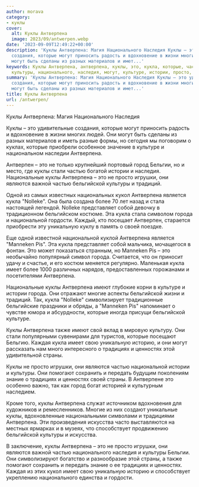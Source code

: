 ```yaml
---
author: morava
category:
- куклы
cover:
  alt: Куклы Антверпена
  image: 2023/09/antwerpen.webp
date: '2023-09-09T12:49:22+00:00'
description: 'Куклы Антверпена: Магия Национального Наследия Куклы – это удивительные
  создания, которые могут приносить радость и вдохновение в жизни многих людей. Они
  могут быть сделаны из разных материалов и имет...'
keywords: Куклы Антверпена, антверпена, куклы, это, кукла, которые, частью, бельгийской,
  культуры, национального, наследия, могут, культуре, истории, просто, игрушки
summary: 'Куклы Антверпена: Магия Национального Наследия Куклы – это удивительные
  создания, которые могут приносить радость и вдохновение в жизни многих людей. Они
  могут быть сделаны из разных материалов и имет...'
title: Куклы Антверпена
url: /antwerpen/
---
```


Куклы Антверпена: Магия Национального Наследия

Куклы – это удивительные создания, которые могут приносить радость и вдохновение в жизни многих людей. Они могут быть сделаны из разных материалов и иметь разные формы, но сегодня мы поговорим о куклах, которые приобрели особенное значение в культуре и национальном наследии Антверпена.

Антверпен – это не только крупнейший портовый город Бельгии, но и место, где куклы стали частью богатой истории и наследия. Национальные куклы Антверпена – это не просто игрушки, они являются важной частью бельгийской культуры и традиций.

Одной из самых известных национальных кукол Антверпена является кукла "Nolleke". Она была создана более 70 лет назад и стала настоящей легендой. Nolleke представляет собой девочку в традиционном бельгийском костюме. Эта кукла стала символом города и национальной гордости. Каждый, кто посещает Антверпен, старается приобрести эту уникальную куклу в память о своей поездке.

Еще одной известной национальной куклой Антверпена является "Manneken Pis". Эта кукла представляет собой мальчика, мочащегося в фонтан. Это может показаться странным, но Manneken Pis – это необычайно популярный символ города. Считается, что он приносит удачу и счастье, и его костюм меняется регулярно. Маленькая кукла имеет более 1000 различных нарядов, предоставленных горожанами и посетителями Антверпена.

Национальные куклы Антверпена имеют глубокие корни в культуре и истории города. Они отражают многие аспекты бельгийской жизни и традиций. Так, кукла "Nolleke" символизирует традиционные бельгийские праздники и обряды, а "Manneken Pis" напоминает о чувстве юмора и абсурдности, которые иногда присущи бельгийской культуре.

Куклы Антверпена также имеют свой вклад в мировую культуру. Они стали популярными сувенирами для туристов, которые посещают Бельгию. Каждая кукла имеет свою уникальную историю, и они могут рассказать нам много интересного о традициях и ценностях этой удивительной страны.

Куклы не просто игрушки, они являются частью национальной истории и культуры. Они помогают сохранить и передать будущим поколениям знание о традициях и ценностях своей страны. В Антверпене это особенно важно, так как город богат историей и культурным наследием.

Кроме того, куклы Антверпена служат источником вдохновения для художников и ремесленников. Многие из них создают уникальные куклы, вдохновленные национальными символами и традициями Антверпена. Эти произведения искусства часто выставляются на местных ярмарках и в музеях, что способствует продвижению бельгийской культуры и искусства.

В заключение, куклы Антверпена – это не просто игрушки, они являются важной частью национального наследия и культуры Бельгии. Они символизируют богатство и разнообразие этой страны, а также помогают сохранить и передать знание о ее традициях и ценностях. Каждая из этих кукол имеет свою уникальную историю и способствует укреплению национального единства и гордости.